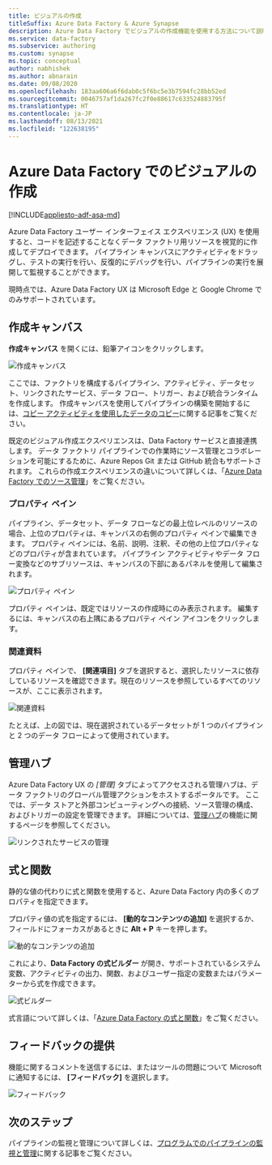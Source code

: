 ```yaml
---
title: ビジュアルの作成
titleSuffix: Azure Data Factory & Azure Synapse
description: Azure Data Factory でビジュアルの作成機能を使用する方法について説明します
ms.service: data-factory
ms.subservice: authoring
ms.custom: synapse
ms.topic: conceptual
author: nabhishek
ms.author: abnarain
ms.date: 09/08/2020
ms.openlocfilehash: 183aa606a6f6dab0c5f6bc5e3b7594fc28bb52ed
ms.sourcegitcommit: 0046757af1da267fc2f0e88617c633524883795f
ms.translationtype: HT
ms.contentlocale: ja-JP
ms.lasthandoff: 08/13/2021
ms.locfileid: "122638195"
---
```

# <a name="visual-authoring-in-azure-data-factory"></a>Azure Data Factory でのビジュアルの作成

[!INCLUDE[appliesto-adf-asa-md](includes/appliesto-adf-asa-md.md)]

Azure Data Factory ユーザー インターフェイス エクスペリエンス (UX) を使用すると、コードを記述することなくデータ ファクトリ用リソースを視覚的に作成してデプロイできます。 パイプライン キャンバスにアクティビティをドラッグし、テストの実行を行い、反復的にデバッグを行い、パイプラインの実行を展開して監視することができます。

現時点では、Azure Data Factory UX は Microsoft Edge と Google Chrome でのみサポートされています。

## <a name="authoring-canvas"></a>作成キャンバス

**作成キャンバス** を開くには、鉛筆アイコンをクリックします。 

![作成キャンバス](media/author-visually/authoring-canvas.png)

ここでは、ファクトリを構成するパイプライン、アクティビティ、データセット、リンクされたサービス、データ フロー、トリガー、および統合ランタイムを作成します。 作成キャンバスを使用してパイプラインの構築を開始するには、[コピー アクティビティを使用したデータのコピー](tutorial-copy-data-portal.md)に関する記事をご覧ください。 

既定のビジュアル作成エクスペリエンスは、Data Factory サービスと直接連携します。 データ ファクトリ パイプラインでの作業時にソース管理とコラボレーションを可能にするために、Azure Repos Git または GitHub 統合もサポートされます。 これらの作成エクスペリエンスの違いについて詳しくは、「[Azure Data Factory でのソース管理](source-control.md)」をご覧ください。

### <a name="properties-pane"></a>プロパティ ペイン

パイプライン、データセット、データ フローなどの最上位レベルのリソースの場合、上位のプロパティは、キャンバスの右側のプロパティ ペインで編集できます。 プロパティ ペインには、名前、説明、注釈、その他の上位プロパティなどのプロパティが含まれています。 パイプライン アクティビティやデータ フロー変換などのサブリソースは、キャンバスの下部にあるパネルを使用して編集されます。 

![プロパティ ペイン](media/author-visually/properties-pane.png)

プロパティ ペインは、既定ではリソースの作成時にのみ表示されます。 編集するには、キャンバスの右上隅にあるプロパティ ペイン アイコンをクリックします。

### <a name="related-resources"></a>関連資料

プロパティ ペインで、 **[関連項目]** タブを選択すると、選択したリソースに依存しているリソースを確認できます。現在のリソースを参照しているすべてのリソースが、ここに表示されます。

![関連資料](media/author-visually/related-resources.png)

たとえば、上の図では、現在選択されているデータセットが 1 つのパイプラインと 2 つのデータ フローによって使用されています。

## <a name="management-hub"></a>管理ハブ

Azure Data Factory UX の *[管理]* タブによってアクセスされる管理ハブは、データ ファクトリのグローバル管理アクションをホストするポータルです。 ここでは、データ ストアと外部コンピューティングへの接続、ソース管理の構成、およびトリガーの設定を管理できます。 詳細については、[管理ハブ](author-management-hub.md)の機能に関するページを参照してください。

![リンクされたサービスの管理](media/author-management-hub/management-hub-linked-services.png)

## <a name="expressions-and-functions"></a>式と関数

静的な値の代わりに式と関数を使用すると、Azure Data Factory 内の多くのプロパティを指定できます。

プロパティ値の式を指定するには、 **[動的なコンテンツの追加]** を選択するか、フィールドにフォーカスがあるときに **Alt + P** キーを押します。

![動的なコンテンツの追加](media/author-visually/dynamic-content-1.png)

これにより、**Data Factory の式ビルダー** が開き、サポートされているシステム変数、アクティビティの出力、関数、およびユーザー指定の変数またはパラメーターから式を作成できます。 

![式ビルダー](media/author-visually/dynamic-content-2.png)

式言語について詳しくは、「[Azure Data Factory の式と関数](control-flow-expression-language-functions.md)」をご覧ください。

## <a name="provide-feedback"></a>フィードバックの提供

機能に関するコメントを送信するには、またはツールの問題について Microsoft に通知するには、 **[フィードバック]** を選択します。

![フィードバック](media/author-visually/provide-feedback.png)

## <a name="next-steps"></a>次のステップ

パイプラインの監視と管理について詳しくは、[プログラムでのパイプラインの監視と管理](monitor-programmatically.md)に関する記事をご覧ください。
